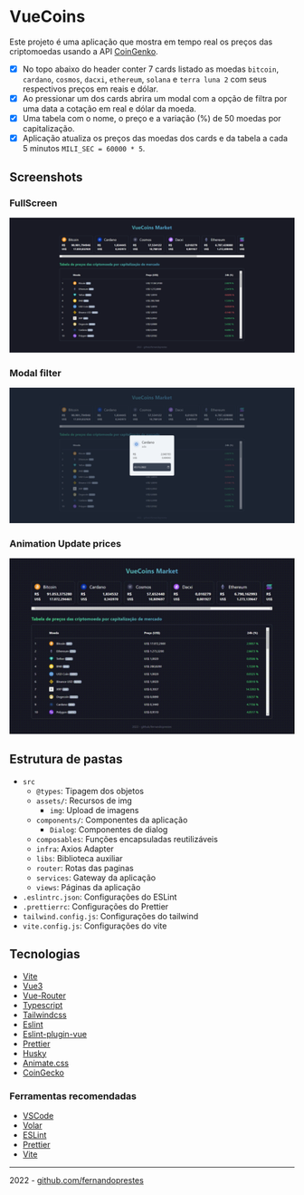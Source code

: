 # VueCoins

Este projeto é uma aplicação que mostra em tempo real os preços das criptomoedas usando a API [CoinGenko](https://www.coingecko.com/pt/api/documentation).

- [x] No topo abaixo do header conter 7 cards listado as moedas `bitcoin`, `cardano`, `cosmos`, `dacxi`, `ethereum`, `solana` e `terra luna 2` com seus respectivos preços em reais e dólar.
- [x] Ao pressionar um dos cards abrira um modal com a opção de filtra por uma data a cotação em real e dólar da moeda.
- [x] Uma tabela com o nome, o preço e a variação (%) de 50 moedas por capitalização.
- [x] Aplicação atualiza os preços das moedas dos cards e da tabela a cada 5 minutos `MILI_SEC = 60000 * 5`.

## Screenshots

### FullScreen

<img src='./public/screenshot/full-screen.png' alt="tela principal">

### Modal filter

<img src='./public/screenshot/modal.png' alt="exibição do modal">

### Animation Update prices

<img src='./public/screenshot/animation-update.gif' alt="exibição da animação do update na tela">

## Estrutura de pastas

- `src`
  - `@types`: Tipagem dos objetos
  - `assets/`: Recursos de img
    - `img`: Upload de imagens
  - `components/`: Componentes da aplicação
    - `Dialog`: Componentes de dialog
  - `composables`: Funções encapsuladas reutilizáveis
  - `infra`: Axios Adapter
  - `libs`: Biblioteca auxiliar
  - `router`: Rotas das paginas
  - `services`: Gateway da aplicação
  - `views`: Páginas da aplicação
- `.eslintrc.json`: Configurações do ESLint
- `.prettierrc`: Configurações do Prettier
- `tailwind.config.js`: Configurações do tailwind
- `vite.config.js`: Configurações do vite

## Tecnologias

- [Vite](https://vitejs.dev/)
- [Vue3](https://vuejs.org/)
- [Vue-Router](https://router.vuejs.org/)
- [Typescript](https://www.typescriptlang.org/)
- [Tailwindcss](https://tailwindcss.com/)
- [Eslint](https://eslint.org/)
- [Eslint-plugin-vue](https://eslint.vuejs.org/)
- [Prettier](https://prettier.io/)
- [Husky](https://typicode.github.io/husky/#/)
- [Animate.css](https://animate.style/)
- [CoinGecko](https://www.coingecko.com/pt/api/documentation)

### Ferramentas recomendadas

- [VSCode](https://code.visualstudio.com/)
- [Volar](https://marketplace.visualstudio.com/items?itemName=johnsoncodehk.volar)
- [ESLint](https://marketplace.visualstudio.com/items?itemName=dbaeumer.vscode-eslint)
- [Prettier](https://marketplace.visualstudio.com/items?itemName=esbenp.prettier-vscode)
- [Vite](https://marketplace.visualstudio.com/items?itemName=antfu.vite)

---

2022 - [github.com/fernandoprestes](https://github.com/fernandoprestes)
